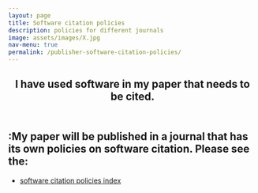 ```yaml
---
layout: page
title: Software citation policies
description: policies for different journals
image: assets/images/X.jpg
nav-menu: true
permalink: /publisher-software-citation-policies/
---
```

<!-- Main -->
<div id="main" class="alt">

<!-- One -->
<section id="one">
	<div class="inner">
		<header class="major">
			<h1>I have used software in my paper that needs to be cited.</h1>
		</header>

<!-- Content -->
<h2 id="content">:My paper will be published in a journal that has its own policies on software citation. Please see the:</h2>
<div class="row">
	<div class="6u 12u$(small)">
		<ul class="actions">
			<li><a href="https://www.chorusaccess.org/resources/software-citation-policies-index/" class="button big">software citation policies index</a></li>
		</ul>
	</div>
</div>

</div>
